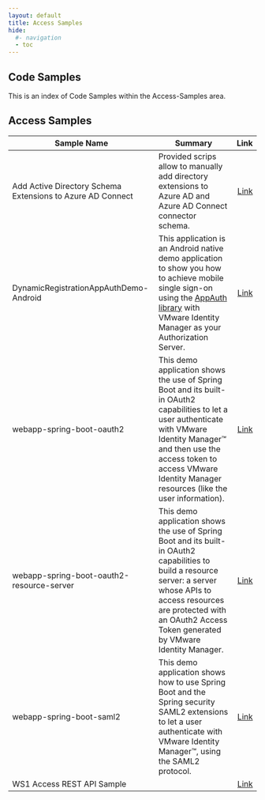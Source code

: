 ```yaml
---
layout: default
title: Access Samples
hide:
  #- navigation
  - toc
---
```


## Code Samples

This is an index of Code Samples within the Access-Samples area.

## Access Samples

| Sample Name | Summary | Link |
| --- | --- | ---:|
| Add Active Directory Schema Extensions to Azure AD Connect | Provided scrips allow to manually add directory extensions to Azure AD and Azure AD Connect connector schema. | [Link](https://github.com/euc-dev/euc-samples/Access-Samples/Add%20Active%20Directory%20Schema%20Extensions%20to%20Azure%20AD%20Connect) |
| DynamicRegistrationAppAuthDemo-Android | This application is an Android native demo application to show you how to achieve mobile single sign-on using the [AppAuth library](https://github.com/openid/AppAuth-Android) with VMware Identity Manager as your Authorization Server. | [Link](https://github.com/euc-dev/euc-samples/Access-Samples/DynamicRegistrationAppAuthDemo-Android) |
| webapp-spring-boot-oauth2 | This demo application shows the use of Spring Boot and its built-in OAuth2 capabilities to let a user authenticate with VMware Identity Manager™ and then use the access token to access VMware Identity Manager resources (like the user information). | [Link](https://github.com/euc-dev/euc-samples/Access-Samples/webapp-spring-boot-oauth2) |
| webapp-spring-boot-oauth2-resource-server | This demo application shows the use of Spring Boot and its built-in OAuth2 capabilities to build a resource server: a server whose APIs to access resources are protected with an OAuth2 Access Token generated by VMware Identity Manager. | [Link](https://github.com/euc-dev/euc-samples/Access-Samples/webapp-spring-boot-oauth2-resource-server) |
| webapp-spring-boot-saml2 | This demo application shows how to use Spring Boot and the Spring security SAML2 extensions to let a user authenticate with VMware Identity Manager™, using the SAML2 protocol. | [Link](https://github.com/euc-dev/euc-samples/Access-Samples/webapp-spring-boot-saml2) |
| WS1 Access REST API Sample |  | [Link](https://github.com/euc-dev/euc-samples/Access-Samples/WS1%20Access%20REST%20API%20Sample) |
